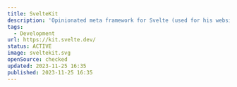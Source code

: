```yaml
---
title: SvelteKit
description: 'Opinionated meta framework for Svelte (used for his website).'
tags:
  - Development
url: https://kit.svelte.dev/
status: ACTIVE
image: sveltekit.svg
openSource: checked
updated: 2023-11-25 16:35
published: 2023-11-25 16:35
---
```

